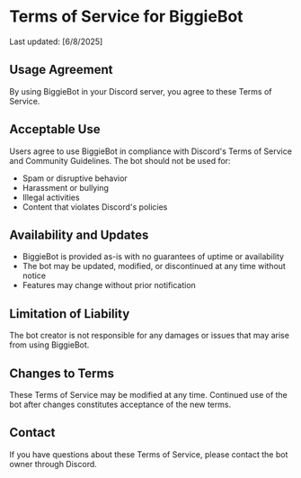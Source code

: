 # Terms of Service for BiggieBot

Last updated: [6/8/2025]

## Usage Agreement
By using BiggieBot in your Discord server, you agree to these Terms of Service.

## Acceptable Use
Users agree to use BiggieBot in compliance with Discord's Terms of Service and Community Guidelines. The bot should not be used for:
- Spam or disruptive behavior
- Harassment or bullying
- Illegal activities
- Content that violates Discord's policies

## Availability and Updates
- BiggieBot is provided as-is with no guarantees of uptime or availability
- The bot may be updated, modified, or discontinued at any time without notice
- Features may change without prior notification

## Limitation of Liability
The bot creator is not responsible for any damages or issues that may arise from using BiggieBot.

## Changes to Terms
These Terms of Service may be modified at any time. Continued use of the bot after changes constitutes acceptance of the new terms.

## Contact
If you have questions about these Terms of Service, please contact the bot owner through Discord.
